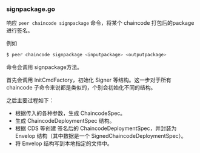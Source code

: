 ### signpackage.go

响应 `peer chaincode signpackage` 命令，将某个 chaincode 打包后的package进行签名。

例如

```bash
$ peer chaincode signpackage <inputpackage> <outputpackage>
```

命令会调用 signpackage方法。

首先会调用 InitCmdFactory，初始化 Signer 等结构。这一步对于所有 chaincode 子命令来说都是类似的，个别会初始化不同的结构。

之后主要过程如下：

* 根据传入的各种参数，生成 ChaincodeSpec。
* 生成 ChaincodeDeploymentSpec 结构。
* 根据 CDS 等创建 签名后的 ChaincodeDeploymentSpec，并封装为 Envelop 结构（其中数据是一个 SignedChaincodeDeploymentSpec）。
* 将 Envelop 结构写到本地指定的文件中。



